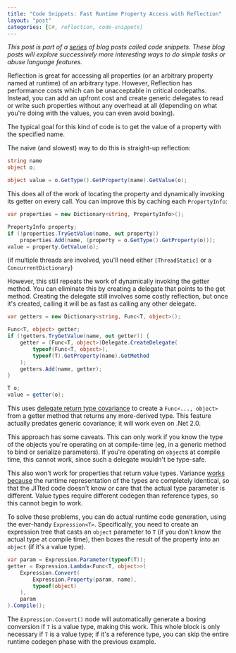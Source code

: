 ```yaml
---
title: "Code Snippets: Fast Runtime Property Access with Reflection"
layout: "post"
categories: [C#, reflection, code-snippets]
---
```


_This post is part of a [series](/#code-snippets) of blog posts called code snippets.  These blog posts will explore successively more interesting ways to do simple tasks or abuse language features._

Reflection is great for accessing all properties (or an arbitrary property named at runtime) of an arbitrary type.  However, Reflection has performance costs which can be unacceptable in critical codepaths.  Instead, you can add an upfront cost and create generic delegates to read or write such properties without any overhead at all (depending on what you're doing with the values, you can even avoid boxing). 

The typical goal for this kind of code is to get the value of a property with the specified name.

The naive (and slowest) way to do this is straight-up reflection:

```csharp
string name
object o;

object value = o.GetType().GetProperty(name).GetValue(o);
```

This does all of the work of locating the property and dynamically invoking its getter on every call.  You can improve this by caching each `PropertyInfo`:

```csharp
var properties = new Dictionary<string, PropertyInfo>();

PropertyInfo property;
if (!properties.TryGetValue(name, out property))
	properties.Add(name, (property = o.GetType().GetProperty(o)));
value = property.GetValue(o);
```

(if multiple threads are involved, you'll need either `[ThreadStatic]` or a `ConcurrentDictionary`)

However, this still repeats the work of dynamically invoking the getter method.  You can eliminate this by creating a delegate that points to the get method.  Creating the delegate still involves some costly reflection, but once it's created, calling it will be as fast as calling any other delegate.

```csharp
var getters = new Dictionary<string, Func<T, object>();

Func<T, object> getter;
if (!getters.TryGetValue(name, out getter)) {
	getter = (Func<T, object>)Delegate.CreateDelegate(
		typeof(Func<T, object>),
		typeof(T).GetProperty(name).GetMethod
	);
	getters.Add(name, getter);
}

T o;
value = getter(o);
```

This uses [delegate return type covariance](https://msdn.microsoft.com/en-us/library/ms173174) to create a `Func<..., object>` from a getter method that returns any more-derived type.  This feature actually predates generic covariance; it will work even on .Net 2.0.

This approach has some caveats.  This can only work if you know the type of the objects you're operating on at compile-time (eg, in a generic method to bind or serialize parameters).  If you're operating on `object`s at compile time, this cannot work, since such a delegate wouldn't be type-safe.  

This also won't work for properties that return value types.  Variance [works because](https://stackoverflow.com/a/12454932/34397) the runtime representation of the types are completely identical, so that the JITted code doesn't know or care that the actual type parameter is different.  Value types require different codegen than reference types, so this cannot begin to work.

To solve these problems, you can do actual runtime code generation, using the ever-handy `Expression<T>`.  Specifically, you need to create an expression tree that casts an `object` parameter to `T` (if you don't know the actual type at compile time), then boxes the result of the property into an `object` (if it's a value type).

```csharp
var param = Expression.Parameter(typeof(T));
getter = Expression.Lambda<Func<T, object>>(
	Expression.Convert(
		Expression.Property(param, name),
		typeof(object)
	),
	param
).Compile();
```

The `Expression.Convert()` node will automatically generate a boxing conversion if `T` is a value type, making this work.  This whole block is only necessary if `T` is a value type; if it's a reference type, you can skip the entire runtime codegen phase with the previous example.

